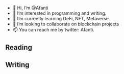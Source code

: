 - 👋 Hi, I’m @Afanti
- 👀 I’m interested in programming and writing.
- 🌱 I’m currently learning DeFi, NFT, Metaverse.
- 💞️ I’m looking to collaborate on blockchain projects
- 📫 You can reach me by twitter: Afanti.

## Reading

## Writing
